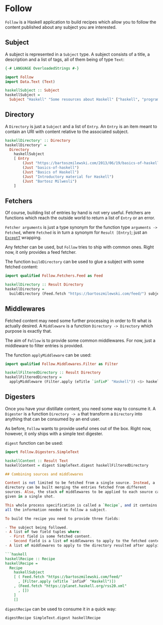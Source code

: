 # Follow

`Follow` is a Haskell application to build recipes which allow you to
follow the content published about any subject you are interested.

## Subject

A subject is represented in a `Subject` type. A subject consists of a
title, a description and a list of tags, all of them being of type
`Text`:

```haskell
{-# LANGUAGE OverloadedStrings #-}

import Follow
import Data.Text (Text)

haskellSubject :: Subject
haskellSubject =
  Subject "Haskell" "Some resources about Haskell" ["haskell", "programming"]
```

## Directory

A `Directory` is just a `Subject` and a list of `Entry`. An `Entry` is
an item meant to contain an URI with content relative to the
associated subject.

```haskell
haskellDirectory' :: Directory
haskellDirectory' =
  Directory
    haskellSubject
    [ Entry
        (Just "https://bartoszmilewski.com/2013/06/19/basics-of-haskell/")
        (Just "basics-of-haskell")
        (Just "Basics of Haskell")
        (Just "Introductory material for Haskell")
        (Just "Bartosz Milwesli")
    ]
```

## Fetchers

Of course, building list of entries by hand is not very
useful. Fetchers are functions which reach the outside world to return
a list of `Entry` or an error.

`Fetcher arguments` is just a type synonym for the function type
`arguments -> Fetched`, where `Fetched` is in turn a synonym for
`Result [Entry]`; just an [`ExceptT`](
http://hackage.haskell.org/package/transformers-0.5.5.0/docs/Control-Monad-Trans-Except.html#g:2)
wrapping.

Any fetcher can be used, but `Follow` tries to ship with common
ones. Right now, it only provides a feed fetcher.

The function `buildDirectory` can be used to glue a subject with some fetched content:

```haskell
import qualified Follow.Fetchers.Feed as Feed

haskellDirectory :: Result Directory
haskellDirectory =
  buildDirectory (Feed.fetch "https://bartoszmilewski.com/feed/") subject
```

## Middlewares

Fetched content may need some further processing in order to fit what
is actually desired. A `Middleware` is a function `Directory ->
Directory` which purpose is exactly that.

The aim of `Follow` is to provide some common middlewares. For now,
just a middleware to filter entries is provided.

The function `applyMiddleware` can be used:

```haskell
import qualified Follow.Middlewares.Filter as Filter

haskellFilteredDirectory :: Result Directory
haskellFilteredDirectory =
  applyMiddleware (Filter.apply (eTitle `infixP` "Haskell")) <$> haskellDirectory
```

## Digesters

Once you have your distillate content, you need some way to consume
it. A `Digester` is a function `Directory -> a` that transform a
`Directory` into anything that can be consumed by an end user.

As before, `Follow` wants to provide useful ones out of the box. Right
now, however, it only ships with a simple text digester.

`digest` function can be used:

```haskell
import Follow.Digesters.SimpleText

haskellContent :: Result Text
haskellContent = digest SimpleText.digest haskellFilteredDirectory

## Combining sources and middlewares

Content is not limited to be fetched from a single source. Instead, a
directory can be built merging the entries fetched from different
sources. Also, the stack of middlewares to be applied to each source can be
given in a single shot.

This whole process specification is called a `Recipe`, and it contains
all the information needed to follow a subject.

To build the recipe you need to provide three fields:

- The subject being followed.
- A list of two field tuples where:
  - First field is some fetched content.
  - Second field is a list of middlewares to apply to the fetched content in the first field.
- A list of middlewares to apply to the directory resulted after applying the list of fetched/middlewares.

```haskell
haskellRecipe :: Recipe
haskellRecipe = 
  Recipe
    haskellSubject
    [ ( Feed.fetch "https://bartoszmilewski.com/feed/"
      , [Filter.apply (eTitle `infixP` "Haskell")])
    , (Feed.fetch "https://planet.haskell.org/rss20.xml"
      , [])
    ]
    []
```

`digestRecipe` can be used to consume it in a quick way:

```haskell
digestRecipe SimpleText.digest haskellRecipe
```